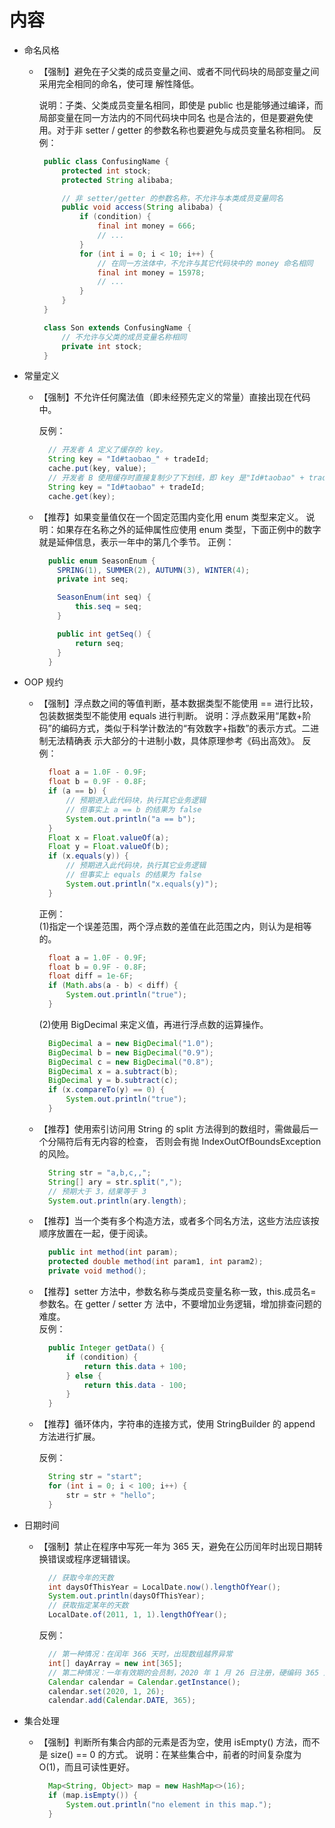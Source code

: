 
# 内容

  - 命名风格

    - 【强制】避免在子父类的成员变量之间、或者不同代码块的局部变量之间采用完全相同的命名，使可理
       解性降低。

       说明：子类、父类成员变量名相同，即使是 public 也是能够通过编译，而局部变量在同一方法内的不同代码块中同名
       也是合法的，但是要避免使用。对于非 setter / getter 的参数名称也要避免与成员变量名称相同。
       反例：

       ```java
        public class ConfusingName {
            protected int stock;
            protected String alibaba;

            // 非 setter/getter 的参数名称，不允许与本类成员变量同名
            public void access(String alibaba) {
                if (condition) {
                    final int money = 666;
                    // ...
                }
                for (int i = 0; i < 10; i++) {
                    // 在同一方法体中，不允许与其它代码块中的 money 命名相同
                    final int money = 15978;
                    // ...
                }
            }
        }

        class Son extends ConfusingName {
            // 不允许与父类的成员变量名称相同
            private int stock;
        }
       ```

  - 常量定义

    - 【强制】不允许任何魔法值（即未经预先定义的常量）直接出现在代码中。

        反例：

        ```java
          // 开发者 A 定义了缓存的 key。
          String key = "Id#taobao_" + tradeId;
          cache.put(key, value);
          // 开发者 B 使用缓存时直接复制少了下划线，即 key 是"Id#taobao" + tradeId，导致出现故障。
          String key = "Id#taobao" + tradeId;
          cache.get(key);
        ```

    - 【推荐】如果变量值仅在一个固定范围内变化用 enum 类型来定义。
          说明：如果存在名称之外的延伸属性应使用 enum 类型，下面正例中的数字就是延伸信息，表示一年中的第几个季节。
          正例：
        
        ```java
          public enum SeasonEnum {
            SPRING(1), SUMMER(2), AUTUMN(3), WINTER(4);
            private int seq;

            SeasonEnum(int seq) {
                this.seq = seq;
            }

            public int getSeq() {
                return seq;
            }
          }
        ```

  - OOP 规约

    - 【强制】浮点数之间的等值判断，基本数据类型不能使用 == 进行比较，包装数据类型不能使用 equals
      进行判断。
      说明：浮点数采用“尾数+阶码”的编码方式，类似于科学计数法的“有效数字+指数”的表示方式。二进制无法精确表
      示大部分的十进制小数，具体原理参考《码出高效》。
      反例：

      ```java
        float a = 1.0F - 0.9F;
        float b = 0.9F - 0.8F;
        if (a == b) {
            // 预期进入此代码块，执行其它业务逻辑
            // 但事实上 a == b 的结果为 false
            System.out.println("a == b");
        }
        Float x = Float.valueOf(a);
        Float y = Float.valueOf(b);
        if (x.equals(y)) {
            // 预期进入此代码块，执行其它业务逻辑
            // 但事实上 equals 的结果为 false
            System.out.println("x.equals(y)");
        }
      ```

      正例：<br>
      (1)指定一个误差范围，两个浮点数的差值在此范围之内，则认为是相等的。

      ```java
        float a = 1.0F - 0.9F;
        float b = 0.9F - 0.8F;
        float diff = 1e-6F;
        if (Math.abs(a - b) < diff) {
            System.out.println("true");
        }
      ```

      (2)使用 BigDecimal 来定义值，再进行浮点数的运算操作。

      ```java
        BigDecimal a = new BigDecimal("1.0");
        BigDecimal b = new BigDecimal("0.9");
        BigDecimal c = new BigDecimal("0.8");
        BigDecimal x = a.subtract(b);
        BigDecimal y = b.subtract(c);
        if (x.compareTo(y) == 0) {
            System.out.println("true");
        }
      ```

    - 【推荐】使用索引访问用 String 的 split 方法得到的数组时，需做最后一个分隔符后有无内容的检查，
        否则会有抛 IndexOutOfBoundsException 的风险。

      ```java
        String str = "a,b,c,,";
        String[] ary = str.split(",");
        // 预期大于 3，结果等于 3
        System.out.println(ary.length);
      ```

    - 【推荐】当一个类有多个构造方法，或者多个同名方法，这些方法应该按顺序放置在一起，便于阅读。

      ```java
        public int method(int param);
        protected double method(int param1, int param2);
        private void method();
      ```

    - 【推荐】setter 方法中，参数名称与类成员变量名称一致，this.成员名=参数名。在 getter / setter 方
        法中，不要增加业务逻辑，增加排查问题的难度。<br>
        反例：

        ```java
          public Integer getData() {
              if (condition) {
                  return this.data + 100;
              } else {
                  return this.data - 100;
              }
          }
        ```

    - 【推荐】循环体内，字符串的连接方式，使用 StringBuilder 的 append 方法进行扩展。<br>

      反例：
      ```java
        String str = "start";
        for (int i = 0; i < 100; i++) {
            str = str + "hello";
        }
      ```

  - 日期时间

    - 【强制】禁止在程序中写死一年为 365 天，避免在公历闰年时出现日期转换错误或程序逻辑错误。

      ```java
        // 获取今年的天数
        int daysOfThisYear = LocalDate.now().lengthOfYear();
        System.out.println(daysOfThisYear);
        // 获取指定某年的天数
        LocalDate.of(2011, 1, 1).lengthOfYear();
      ```

      反例：

      ```java
        // 第一种情况：在闰年 366 天时，出现数组越界异常
        int[] dayArray = new int[365];
        // 第二种情况：一年有效期的会员制，2020 年 1 月 26 日注册，硬编码 365 返回的却是 2021 年 1 月 25 日
        Calendar calendar = Calendar.getInstance();
        calendar.set(2020, 1, 26);
        calendar.add(Calendar.DATE, 365);
      ```

  - 集合处理

    - 【强制】判断所有集合内部的元素是否为空，使用 isEmpty() 方法，而不是 size() == 0 的方式。
        说明：在某些集合中，前者的时间复杂度为 O(1)，而且可读性更好。

        ```java
          Map<String, Object> map = new HashMap<>(16);
          if (map.isEmpty()) {
              System.out.println("no element in this map.");
          }
        ```

    

